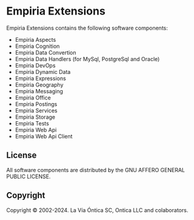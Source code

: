 ﻿# Empiria Extensions

Empiria Extensions contains the following software components:

  - Empiria Aspects
  - Empiria Cognition
  - Empiria Data Convertion
  - Empiria Data Handlers (for MySql, PostgreSql and Oracle)
  - Empiria DevOps
  - Empiria Dynamic Data
  - Empiria Expressions
  - Empiria Geography
  - Empiria Messaging
  - Empiria Office
  - Empiria Postings
  - Empiria Services
  - Empiria Storage
  - Empiria Tests
  - Empiria Web Api
  - Empiria Web Api Client

## License

All software components are distributed by the GNU AFFERO GENERAL PUBLIC LICENSE.

## Copyright

Copyright © 2002-2024. La Vía Óntica SC, Ontica LLC and colaborators.

